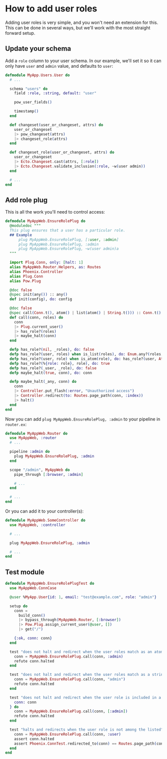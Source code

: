 # How to add user roles

Adding user roles is very simple, and you won't need an extension for this. This can be done in several ways, but we'll work with the most straight forward setup.

## Update your schema

Add a `role` column to your user schema. In our example, we'll set it so it can only have `user` and `admin` value, and defaults to `user`:

```elixir
defmodule MyApp.Users.User do
  # ...

  schema "users" do
    field :role, :string, default: "user"

    pow_user_fields()

    timestamp()
  end

  def changeset(user_or_changeset, attrs) do
    user_or_changeset
    |> pow_changeset(attrs)
    |> changeset_role(attrs)
  end

  def changeset_role(user_or_changeset, attrs) do
    user_or_changeset
    |> Ecto.Changeset.cast(attrs, [:role])
    |> Ecto.Changeset.validate_inclusion(:role, ~w(user admin))
  end

  # ...
end
```

## Add role plug

This is all the work you'll need to control access:

```elixir
defmodule MyAppWeb.EnsureRolePlug do
  @moduledoc """
  This plug ensures that a user has a particular role.
  ## Example
      plug MyAppWeb.EnsureRolePlug, [:user, :admin]
      plug MyAppWeb.EnsureRolePlug, :admin
      plug MyAppWeb.EnsureRolePlug, ~w(user admin)a
  """

  import Plug.Conn, only: [halt: 1]
  alias MyAppWeb.Router.Helpers, as: Routes
  alias Phoenix.Controller
  alias Plug.Conn
  alias Pow.Plug

  @doc false
  @spec init(any()) :: any()
  def init(config), do: config

  @doc false
  @spec call(Conn.t(), atom() | list(atom() | String.t())) :: Conn.t()
  def call(conn, roles) do
    conn
    |> Plug.current_user()
    |> has_role?(roles)
    |> maybe_halt(conn)
  end

  defp has_role?(nil, _roles), do: false
  defp has_role?(user, roles) when is_list(roles), do: Enum.any?(roles, &has_role?(user, &1))
  defp has_role?(user, role) when is_atom(role), do: has_role?(user, Atom.to_string(role))
  defp has_role?(%{role: role}, role), do: true
  defp has_role?(_user, _role), do: false
  defp maybe_halt(true, conn), do: conn

  defp maybe_halt(_any, conn) do
    conn
    |> Controller.put_flash(:error, "Unauthorized access")
    |> Controller.redirect(to: Routes.page_path(conn, :index))
    |> halt()
  end
end
```

Now you can add `plug MyAppWeb.EnsureRolePlug, :admin` to your pipeline in `router.ex`:

```elixir
defmodule MyAppWeb.Router do
  use MyAppWeb, :router
  # ...

  pipeline :admin do
    plug MyAppWeb.EnsureRolePlug, :admin
  end

  scope "/admin", MyAppWeb do
    pipe_through [:browser, :admin]

    # ...
  end

  # ...
end
```

Or you can add it to your controller(s):

```elixir
defmodule MyAppWeb.SomeController do
  use MyAppWeb, :controller

  # ...

  plug MyAppWeb.EnsureRolePlug, :admin

  # ...
end
```

## Test module

```elixir
defmodule MyAppWeb.EnsureRolePlugTest do
  use MyAppWeb.ConnCase

  @user %MyApp.User{id: 1, email: "test@example.com", role: "admin"}

  setup do
    conn =
      build_conn()
      |> bypass_through(MyAppWeb.Router, [:browser])
      |> Pow.Plug.assign_current_user(@user, [])
      |> get("/")

    {:ok, conn: conn}
  end

  test "does not halt and redirect when the user roles match as an atom", %{conn: conn} do
    conn = MyAppWeb.EnsureRolePlug.call(conn, :admin)
    refute conn.halted
  end

  test "does not halt and redirect when the user roles match as a string", %{conn: conn} do
    conn = MyAppWeb.EnsureRolePlug.call(conn, "admin")
    refute conn.halted
  end

  test "does not halt and redirect when the user role is included in a list of roles", %{
    conn: conn
  } do
    conn = MyAppWeb.EnsureRolePlug.call(conn, [:admin])
    refute conn.halted
  end

  test "halts and redirects when the user role is not among the listed", %{conn: conn} do
    conn = MyAppWeb.EnsureRolePlug.call(conn, :user)
    assert conn.halted
    assert Phoenix.ConnTest.redirected_to(conn) == Routes.page_path(conn, :index)
  end
end
```
